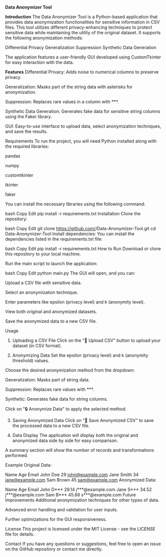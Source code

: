 **Data Anonymizer Tool**

**Introduction**
The Data Anonymizer Tool is a Python-based application that provides data anonymization functionalities for sensitive information in CSV files. This tool utilizes different privacy-enhancing techniques to protect sensitive data while maintaining the utility of the original dataset. It supports the following anonymization methods:

Differential Privacy
Generalization
Suppression
Synthetic Data Generation

The application features a user-friendly GUI developed using CustomTkinter for easy interaction with the data.

**Features**
Differential Privacy: Adds noise to numerical columns to preserve privacy.

Generalization: Masks part of the string data with asterisks for anonymization.

Suppression: Replaces rare values in a column with ***.

Synthetic Data Generation: Generates fake data for sensitive string columns using the Faker library.

GUI: Easy-to-use interface to upload data, select anonymization techniques, and save the results.

Requirements
To run the project, you will need Python installed along with the required libraries:

pandas

numpy

customtkinter

tkinter

faker

You can install the necessary libraries using the following command:

bash
Copy
Edit
pip install -r requirements.txt
Installation
Clone the repository:

bash
Copy
Edit
git clone https://github.com/<your-username>/Data-Anonymizer-Tool.git
cd Data-Anonymizer-Tool
Install dependencies: You can install the dependencies listed in the requirements.txt file:

bash
Copy
Edit
pip install -r requirements.txt
How to Run
Download or clone this repository to your local machine.

Run the main script to launch the application:

bash
Copy
Edit
python main.py
The GUI will open, and you can:

Upload a CSV file with sensitive data.

Select an anonymization technique.

Enter parameters like epsilon (privacy level) and k (anonymity level).

View both original and anonymized datasets.

Save the anonymized data to a new CSV file.

Usage
1. Uploading a CSV File
Click on the "📂 Upload CSV" button to upload your dataset (in CSV format).

2. Anonymizing Data
Set the epsilon (privacy level) and k (anonymity threshold) values.

Choose the desired anonymization method from the dropdown:

Generalization: Masks part of string data.

Suppression: Replaces rare values with ***.

Synthetic: Generates fake data for string columns.

Click on "🔒 Anonymize Data" to apply the selected method.

3. Saving Anonymized Data
Click on "💾 Save Anonymized CSV" to save the processed data to a new CSV file.

4. Data Display
The application will display both the original and anonymized data side by side for easy comparison.

A summary section will show the number of records and transformations performed.

Example
Original Data:

Name	Age	Email
John Doe	29	john@example.com
Jane Smith	34	jane@example.com
Sam Brown	45	sam@example.com
Anonymized Data:

Name	Age	Email
John D***	29.14	j***@example.com
Jane S***	34.52	j***@example.com
Sam B***	45.88	s***@example.com
Future Improvements
Additional anonymization techniques for other types of data.

Advanced error handling and validation for user inputs.

Further optimizations for the GUI responsiveness.

License
This project is licensed under the MIT License - see the LICENSE file for details.

Contact
If you have any questions or suggestions, feel free to open an issue on the GitHub repository or contact me directly.

